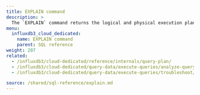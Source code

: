 ```yaml
---
title: EXPLAIN command
description: > 
  The `EXPLAIN` command returns the logical and physical execution plans for the specified SQL statement.
menu:
  influxdb3_cloud_dedicated:
    name: EXPLAIN command
    parent: SQL reference
weight: 207
related:
  - /influxdb3/cloud-dedicated/reference/internals/query-plan/
  - /influxdb3/cloud-dedicated/query-data/execute-queries/analyze-query-plan/
  - /influxdb3/cloud-dedicated/query-data/execute-queries/troubleshoot/

source: /shared/sql-reference/explain.md
---
```


<!-- 
The content of this page is at /content/shared/sql-reference/explain.md
-->
